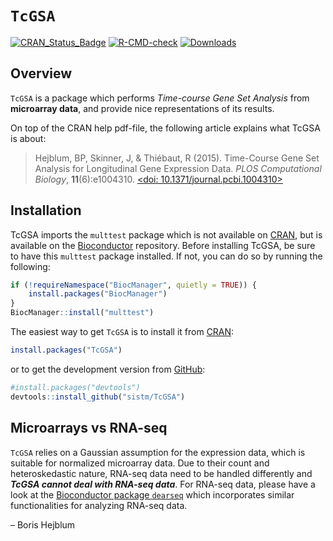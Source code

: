 
<!-- README.md is generated from README.Rmd. Please edit that file -->

# `TcGSA`

[![CRAN_Status_Badge](http://www.r-pkg.org/badges/version/TcGSA)](https://cran.r-project.org/package=TcGSA)
[![R-CMD-check](https://github.com/sistm/TcGSA/actions/workflows/R-CMD-check.yaml/badge.svg)](https://github.com/sistm/TcGSA/actions/workflows/R-CMD-check.yaml)
[![Downloads](https://cranlogs.r-pkg.org/badges/TcGSA?color=blue)](https://www.r-pkg.org/pkg/TcGSA)

## Overview

`TcGSA` is a package which performs *Time-course Gene Set Analysis* from
**microarray data**, and provide nice representations of its results.

On top of the CRAN help pdf-file, the following article explains what
TcGSA is about:

> Hejblum, BP, Skinner, J, & Thiébaut, R (2015). Time-Course Gene Set
> Analysis for Longitudinal Gene Expression Data. *PLOS Computational
> Biology*, **11**(6):e1004310. [\<doi:
> 10.1371/journal.pcbi.1004310\>](https://doi.org/10.1371/journal.pcbi.1004310)

## Installation

TcGSA imports the `multtest` package which is not available on
[CRAN](https://cran.r-project.org/), but is available on the
[Bioconductor](https://www.bioconductor.org/packages/release/bioc/html/multtest.html)
repository. Before installing TcGSA, be sure to have this `multtest`
package installed. If not, you can do so by running the following:

``` r
if (!requireNamespace("BiocManager", quietly = TRUE)) {
    install.packages("BiocManager")
}
BiocManager::install("multtest")
```

The easiest way to get `TcGSA` is to install it from
[CRAN](https://cran.r-project.org/package=TcGSA):

``` r
install.packages("TcGSA")
```

or to get the development version from
[GitHub](https://github.com/sistm/TcGSA/):

``` r
#install.packages("devtools")
devtools::install_github("sistm/TcGSA")
```

## Microarrays vs RNA-seq

`TcGSA` relies on a Gaussian assumption for the expression data, which
is suitable for normalized microarray data. Due to their count and
heteroskedastic nature, RNA-seq data need to be handled differently and
***TcGSA cannot deal with RNA-seq data***. For RNA-seq data, please have
a look at the [Bioconductor package
`dearseq`](https://bioconductor.org/packages/dearseq/) which
incorporates similar functionalities for analyzing RNA-seq data.

– Boris Hejblum
